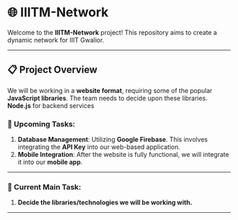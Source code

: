 # 🌐 IIITM-Network

Welcome to the **IIITM-Network** project! This repository aims to create a dynamic network for IIIT Gwalior.

------

## 📋 Project Overview

We will be working in a **website format**, requiring some of the popular **JavaScript libraries**. The team needs to decide upon these libraries.
**Node.js** for backend services

### 🔧 Upcoming Tasks:
1. **Database Management**: Utilizing **Google Firebase**. This involves integrating the **API Key** into our web-based application.
2. **Mobile Integration**: After the website is fully functional, we will integrate it into our **mobile app**.

------

### 📌 Current Main Task:
1. **Decide the libraries/technologies we will be working with.**

-------

